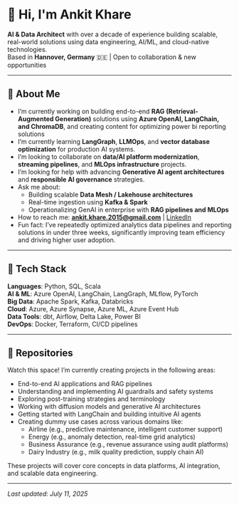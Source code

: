 # 👋 Hi, I'm Ankit Khare

 **AI & Data Architect** with over a decade of experience building scalable, real-world solutions using data engineering, AI/ML, and cloud-native technologies.  
Based in **Hannover, Germany** 🇩🇪 | Open to collaboration & new opportunities

---

## 💼 About Me

-  I’m currently working on building end-to-end **RAG (Retrieval-Augmented Generation)** solutions using **Azure OpenAI, LangChain, and ChromaDB**, and creating content for optimizing power bi reporting solutions   
-  I’m currently learning **LangGraph**, **LLMOps**, and **vector database optimization** for production AI systems.  
-  I’m looking to collaborate on **data/AI platform modernization**, **streaming pipelines**, and **MLOps infrastructure** projects.  
-  I’m looking for help with advancing **Generative AI agent architectures** and **responsible AI governance** strategies.  
- Ask me about:
  - Building scalable **Data Mesh / Lakehouse architectures**
  - Real-time ingestion using **Kafka & Spark**
  - Operationalizing GenAI in enterprise with **RAG pipelines and MLOps**
-  How to reach me: **ankit.khare.2015@gmail.com** | [LinkedIn](https://www.linkedin.com/in/ankitkhare/)
-  Fun fact: I’ve repeatedly optimized analytics data pipelines and reporting solutions in under three weeks, significantly improving team efficiency and driving higher user adoption.
  
---

## 🔧 Tech Stack

**Languages**: Python, SQL, Scala  
**AI & ML**: Azure OpenAI, LangChain, LangGraph, MLflow, PyTorch  
**Big Data**: Apache Spark, Kafka, Databricks  
**Cloud**: Azure, Azure Synapse, Azure ML, Azure Event Hub  
**Data Tools**: dbt, Airflow, Delta Lake, Power BI  
**DevOps**: Docker, Terraform, CI/CD pipelines  

---

## 📌 Repositories

Watch this space! I’m currently creating projects in the following areas:
- End-to-end AI applications and RAG pipelines
- Understanding and implementing AI guardrails and safety systems
- Exploring post-training strategies and terminology
- Working with diffusion models and generative AI architectures
- Getting started with LangChain and building intuitive AI agents
- Creating dummy use cases across various domains like:
  - Airline (e.g., predictive maintenance, intelligent customer support)
  - Energy (e.g., anomaly detection, real-time grid analytics)
  - Business Assurance (e.g., revenue assurance using audit platforms)
  - Dairy Industry (e.g., milk quality prediction, supply chain AI)

These projects will cover core concepts in data platforms, AI integration, and scalable data engineering.

---

_Last updated: July 11, 2025_
